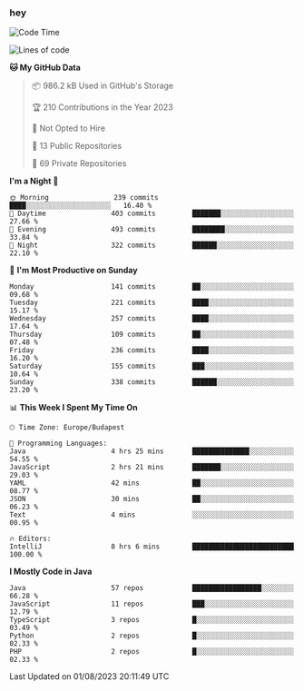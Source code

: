 ### hey

<!--START_SECTION:waka-->
![Code Time](http://img.shields.io/badge/Code%20Time-946%20hrs%208%20mins-blue)

![Lines of code](https://img.shields.io/badge/From%20Hello%20World%20I%27ve%20Written-1.0%20million%20lines%20of%20code-blue)

**🐱 My GitHub Data** 

> 📦 986.2 kB Used in GitHub's Storage 
 > 
> 🏆 210 Contributions in the Year 2023
 > 
> 🚫 Not Opted to Hire
 > 
> 📜 13 Public Repositories 
 > 
> 🔑 69 Private Repositories 
 > 
**I'm a Night 🦉** 

```text
🌞 Morning                239 commits         ████░░░░░░░░░░░░░░░░░░░░░   16.40 % 
🌆 Daytime                403 commits         ███████░░░░░░░░░░░░░░░░░░   27.66 % 
🌃 Evening                493 commits         ████████░░░░░░░░░░░░░░░░░   33.84 % 
🌙 Night                  322 commits         ██████░░░░░░░░░░░░░░░░░░░   22.10 % 
```
📅 **I'm Most Productive on Sunday** 

```text
Monday                   141 commits         ██░░░░░░░░░░░░░░░░░░░░░░░   09.68 % 
Tuesday                  221 commits         ████░░░░░░░░░░░░░░░░░░░░░   15.17 % 
Wednesday                257 commits         ████░░░░░░░░░░░░░░░░░░░░░   17.64 % 
Thursday                 109 commits         ██░░░░░░░░░░░░░░░░░░░░░░░   07.48 % 
Friday                   236 commits         ████░░░░░░░░░░░░░░░░░░░░░   16.20 % 
Saturday                 155 commits         ███░░░░░░░░░░░░░░░░░░░░░░   10.64 % 
Sunday                   338 commits         ██████░░░░░░░░░░░░░░░░░░░   23.20 % 
```


📊 **This Week I Spent My Time On** 

```text
🕑︎ Time Zone: Europe/Budapest

💬 Programming Languages: 
Java                     4 hrs 25 mins       ██████████████░░░░░░░░░░░   54.55 % 
JavaScript               2 hrs 21 mins       ███████░░░░░░░░░░░░░░░░░░   29.03 % 
YAML                     42 mins             ██░░░░░░░░░░░░░░░░░░░░░░░   08.77 % 
JSON                     30 mins             ██░░░░░░░░░░░░░░░░░░░░░░░   06.23 % 
Text                     4 mins              ░░░░░░░░░░░░░░░░░░░░░░░░░   00.95 % 

🔥 Editors: 
IntelliJ                 8 hrs 6 mins        █████████████████████████   100.00 % 
```

**I Mostly Code in Java** 

```text
Java                     57 repos            █████████████████░░░░░░░░   66.28 % 
JavaScript               11 repos            ███░░░░░░░░░░░░░░░░░░░░░░   12.79 % 
TypeScript               3 repos             █░░░░░░░░░░░░░░░░░░░░░░░░   03.49 % 
Python                   2 repos             █░░░░░░░░░░░░░░░░░░░░░░░░   02.33 % 
PHP                      2 repos             █░░░░░░░░░░░░░░░░░░░░░░░░   02.33 % 
```




 Last Updated on 01/08/2023 20:11:49 UTC
<!--END_SECTION:waka-->
